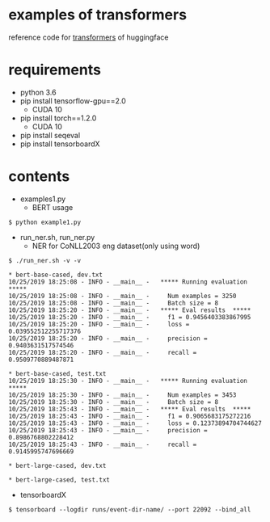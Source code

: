 # examples of transformers
reference code for [transformers](https://github.com/huggingface/transformers) of huggingface

# requirements

- python 3.6
- pip install tensorflow-gpu==2.0
  - CUDA 10
- pip install torch==1.2.0
  - CUDA 10
- pip install seqeval
- pip install tensorboardX

# contents

- examples1.py
  - BERT usage
```
$ python example1.py
```

- run_ner.sh, run_ner.py
  - NER for CoNLL2003 eng dataset(only using word)
```
$ ./run_ner.sh -v -v

* bert-base-cased, dev.txt
10/25/2019 18:25:08 - INFO - __main__ -   ***** Running evaluation  *****
10/25/2019 18:25:08 - INFO - __main__ -     Num examples = 3250
10/25/2019 18:25:08 - INFO - __main__ -     Batch size = 8
10/25/2019 18:25:20 - INFO - __main__ -   ***** Eval results  *****
10/25/2019 18:25:20 - INFO - __main__ -     f1 = 0.9456403383867995
10/25/2019 18:25:20 - INFO - __main__ -     loss = 0.039552512255717376
10/25/2019 18:25:20 - INFO - __main__ -     precision = 0.9403631517574546
10/25/2019 18:25:20 - INFO - __main__ -     recall = 0.9509770889487871

* bert-base-cased, test.txt
10/25/2019 18:25:30 - INFO - __main__ -   ***** Running evaluation  *****
10/25/2019 18:25:30 - INFO - __main__ -     Num examples = 3453
10/25/2019 18:25:30 - INFO - __main__ -     Batch size = 8
10/25/2019 18:25:43 - INFO - __main__ -   ***** Eval results  *****
10/25/2019 18:25:43 - INFO - __main__ -     f1 = 0.9065683175272216
10/25/2019 18:25:43 - INFO - __main__ -     loss = 0.12373894704744627
10/25/2019 18:25:43 - INFO - __main__ -     precision = 0.8986768802228412
10/25/2019 18:25:43 - INFO - __main__ -     recall = 0.9145995747696669

* bert-large-cased, dev.txt

* bert-large-cased, test.txt
```
  - tensorboardX
```
$ tensorboard --logdir runs/event-dir-name/ --port 22092 --bind_all
```
